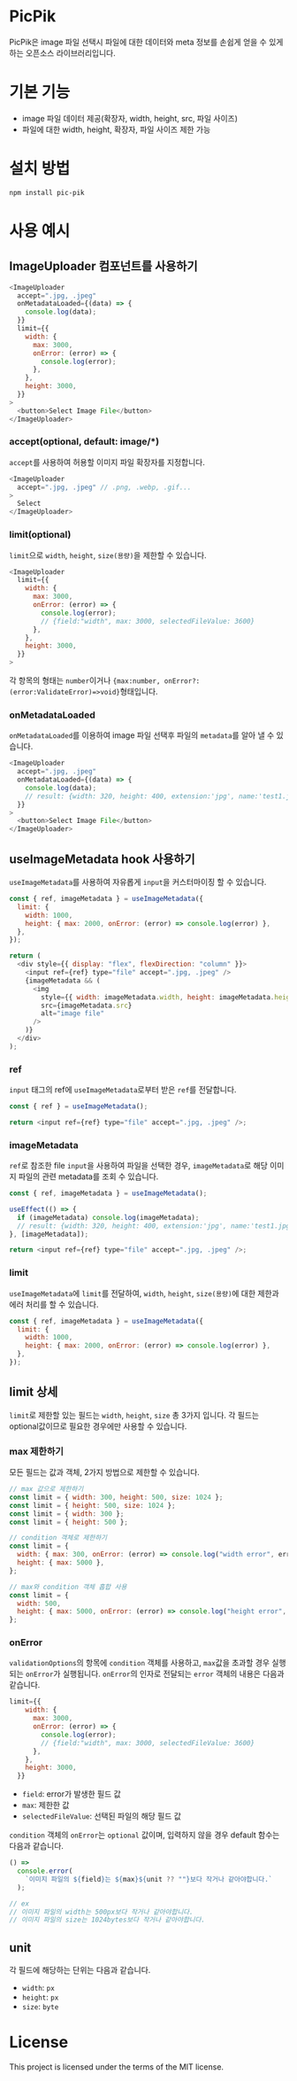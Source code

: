 # PicPik

PicPik은 image 파일 선택시 파일에 대한 데이터와 meta 정보를 손쉽게 얻을 수 있게 하는 오픈소스 라이브러리입니다.

# 기본 기능

- image 파일 데이터 제공(확장자, width, height, src, 파일 사이즈)
- 파일에 대한 width, height, 확장자, 파일 사이즈 제한 가능

# 설치 방법

```bash
npm install pic-pik
```

# 사용 예시

## ImageUploader 컴포넌트를 사용하기

```js
<ImageUploader
  accept=".jpg, .jpeg"
  onMetadataLoaded={(data) => {
    console.log(data);
  }}
  limit={{
    width: {
      max: 3000,
      onError: (error) => {
        console.log(error);
      },
    },
    height: 3000,
  }}
>
  <button>Select Image File</button>
</ImageUploader>
```

### accept(optional, default: image/\*)

`accept`를 사용하여 허용할 이미지 파일 확장자를 지정합니다.

```js
<ImageUploader
  accept=".jpg, .jpeg" // .png, .webp, .gif...
>
  Select
</ImageUploader>
```

### limit(optional)

`limit`으로 `width`, `height`, `size(용량)`을 제한할 수 있습니다.

```js
<ImageUploader
  limit={{
    width: {
      max: 3000,
      onError: (error) => {
        console.log(error);
        // {field:"width", max: 3000, selectedFileValue: 3600}
      },
    },
    height: 3000,
  }}
>
```

각 항목의 형태는 `number`이거나 `{max:number, onError?:(error:ValidateError)=>void}`형태입니다.

### onMetadataLoaded

`onMetadataLoaded`를 이용하여 image 파일 선택후 파일의 `metadata`를 알아 낼 수 있습니다.

```js
<ImageUploader
  accept=".jpg, .jpeg"
  onMetadataLoaded={(data) => {
    console.log(data);
    // result: {width: 320, height: 400, extension:'jpg', name:'test1.jpg',src:"data:image/jpeg;base64,/9j/4AAQSkZJRgABAQAAAQ...'}
  }}
>
  <button>Select Image File</button>
</ImageUploader>
```

## useImageMetadata hook 사용하기

`useImageMetadata`를 사용하여 자유롭게 `input`을 커스터마이징 할 수 있습니다.

```js
const { ref, imageMetadata } = useImageMetadata({
  limit: {
    width: 1000,
    height: { max: 2000, onError: (error) => console.log(error) },
  },
});

return (
  <div style={{ display: "flex", flexDirection: "column" }}>
    <input ref={ref} type="file" accept=".jpg, .jpeg" />
    {imageMetadata && (
      <img
        style={{ width: imageMetadata.width, height: imageMetadata.height }}
        src={imageMetadata.src}
        alt="image file"
      />
    )}
  </div>
);
```

### ref

`input` 태그의 ref에 `useImageMetadata`로부터 받은 `ref`를 전달합니다.

```js
const { ref } = useImageMetadata();

return <input ref={ref} type="file" accept=".jpg, .jpeg" />;
```

### imageMetadata

`ref`로 참조한 file `input`을 사용하여 파일을 선택한 경우, `imageMetadata`로 해당 이미지 파일의 관련 metadata를 조회 수 있습니다.

```js
const { ref, imageMetadata } = useImageMetadata();

useEffect(() => {
  if (imageMetadata) console.log(imageMetadata);
  // result: {width: 320, height: 400, extension:'jpg', name:'test1.jpg',src:"data:image/jpeg;base64,/9j/4AAQSkZJRgABAQAAAQ...'}
}, [imageMetadata]);

return <input ref={ref} type="file" accept=".jpg, .jpeg" />;
```

### limit

`useImageMetadata`에 `limit`를 전달하여, `width`, `height`, `size(용량)`에 대한 제한과 에러 처리를 할 수 있습니다.

```js
const { ref, imageMetadata } = useImageMetadata({
  limit: {
    width: 1000,
    height: { max: 2000, onError: (error) => console.log(error) },
  },
});
```

## limit 상세

`limit`로 제한할 있는 필드는 `width`, `height`, `size` 총 3가지 입니다. 각 필드는 optional값이므로 필요한 경우에만 사용할 수 있습니다.

### max 제한하기

모든 필드는 값과 객체, 2가지 방법으로 제한할 수 있습니다.

```js
// max 값으로 제한하기
const limit = { width: 300, height: 500, size: 1024 };
const limit = { height: 500, size: 1024 };
const limit = { width: 300 };
const limit = { height: 500 };
```

```js
// condition 객체로 제한하기
const limit = {
  width: { max: 300, onError: (error) => console.log("width error", error) },
  height: { max: 5000 },
};

// max와 condition 객체 홉합 사용
const limit = {
  width: 500,
  height: { max: 5000, onError: (error) => console.log("height error", error) },
};
```

### onError

`validationOptions`의 항목에 `condition` 객체를 사용하고, `max`값을 초과할 경우 실행되는 `onError`가 실행됩니다. `onError`의 인자로 전달되는 `error` 객체의 내용은 다음과 같습니다.

```js
limit={{
    width: {
      max: 3000,
      onError: (error) => {
        console.log(error);
        // {field:"width", max: 3000, selectedFileValue: 3600}
      },
    },
    height: 3000,
  }}
```

- `field`: error가 발생한 필드 값
- `max`: 제한한 값
- `selectedFileValue`: 선택된 파일의 해당 필드 값

`condition` 객체의 `onError`는 `optional` 값이며, 입력하지 않을 경우 default 함수는 다음과 같습니다.

```js
() =>
  console.error(
    `이미지 파일의 ${field}는 ${max}${unit ?? ""}보다 작거나 같아야합니다.`
  );

// ex
// 이미지 파일의 width는 500px보다 작거나 같아야합니다.
// 이미지 파일의 size는 1024bytes보다 작거나 같아야합니다.
```

## unit

각 필드에 해당하는 단위는 다음과 같습니다.

- `width`: `px`
- `height`: `px`
- `size`: `byte`

# License

This project is licensed under the terms of the MIT license.
